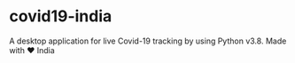 # covid19-india
A desktop application for live Covid-19 tracking by using Python v3.8. Made with ❤ India
